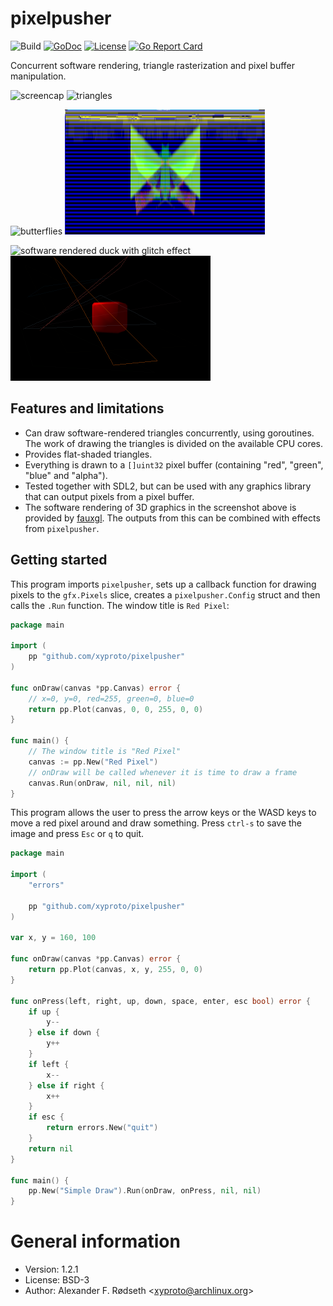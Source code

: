 # pixelpusher

![Build](https://github.com/xyproto/pixelpusher/workflows/Build/badge.svg)
[![GoDoc](https://godoc.org/github.com/xyproto/pixelpusher?status.svg)](http://godoc.org/github.com/xyproto/pixelpusher)
[![License](http://img.shields.io/badge/license-BSD-green.svg?style=flat)](https://raw.githubusercontent.com/xyproto/pixelpusher/master/LICENSE)
[![Go Report Card](https://goreportcard.com/badge/github.com/xyproto/pixelpusher)](https://goreportcard.com/report/github.com/xyproto/pixelpusher)

Concurrent software rendering, triangle rasterization and pixel buffer manipulation.

![screencap](img/screencap.gif) ![triangles](img/triangles.png)

![butterflies](img/butterfly.png) ![glitch effect](img/strobe.png)

![software rendered duck with glitch effect](img/glitch.png) ![software rendered beveled cube](img/cube.png)

## Features and limitations

* Can draw software-rendered triangles concurrently, using goroutines. The work of drawing the triangles is divided on the available CPU cores.
* Provides flat-shaded triangles.
* Everything is drawn to a `[]uint32` pixel buffer (containing "red", "green", "blue" and "alpha").
* Tested together with SDL2, but can be used with any graphics library that can output pixels from a pixel buffer.
* The software rendering of 3D graphics in the screenshot above is provided by [fauxgl](https://github.com/fogleman/fauxgl). The outputs from this can be combined with effects from `pixelpusher`.

## Getting started

This program imports `pixelpusher`, sets up a callback function for drawing pixels to the `gfx.Pixels` slice, creates a `pixelpusher.Config` struct and then calls the `.Run` function. The window title is `Red Pixel`:

```go
package main

import (
    pp "github.com/xyproto/pixelpusher"
)

func onDraw(canvas *pp.Canvas) error {
    // x=0, y=0, red=255, green=0, blue=0
    return pp.Plot(canvas, 0, 0, 255, 0, 0)
}

func main() {
    // The window title is "Red Pixel"
    canvas := pp.New("Red Pixel")
    // onDraw will be called whenever it is time to draw a frame
    canvas.Run(onDraw, nil, nil, nil)
}
```

This program allows the user to press the arrow keys or the WASD keys to move a red pixel around and draw something. Press `ctrl-s` to save the image and press `Esc` or `q` to quit.

```go
package main

import (
    "errors"

    pp "github.com/xyproto/pixelpusher"
)

var x, y = 160, 100

func onDraw(canvas *pp.Canvas) error {
    return pp.Plot(canvas, x, y, 255, 0, 0)
}

func onPress(left, right, up, down, space, enter, esc bool) error {
    if up {
        y--
    } else if down {
        y++
    }
    if left {
        x--
    } else if right {
        x++
    }
    if esc {
        return errors.New("quit")
    }
    return nil
}

func main() {
    pp.New("Simple Draw").Run(onDraw, onPress, nil, nil)
}
```

# General information

* Version: 1.2.1
* License: BSD-3
* Author: Alexander F. Rødseth &lt;xyproto@archlinux.org&gt;
